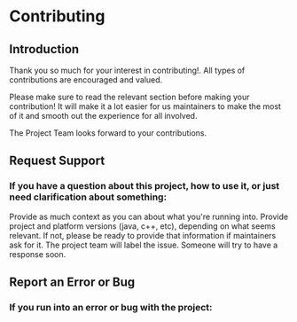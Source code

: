 # Contributing

## Introduction
Thank you so much for your interest in contributing!. All types of contributions are encouraged and valued.

Please make sure to read the relevant section before making your contribution! It will make it a lot easier for us maintainers to make the most of it and smooth out the experience for all involved. 

The Project Team looks forward to your contributions. 

## Request Support

### If you have a question about this project, how to use it, or just need clarification about something:
Provide as much context as you can about what you're running into.
Provide project and platform versions (java, c++, etc), depending on what seems relevant. If not, please be ready to provide that information if maintainers ask for it.
The project team will label the issue.
Someone will try to have a response soon.

## Report an Error or Bug

### If you run into an error or bug with the project:
